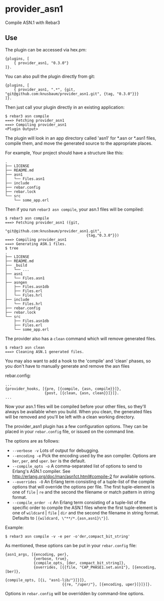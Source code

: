 provider_asn1
=====

Compile ASN.1 with Rebar3

Use
---

The plugin can be accessed via hex.pm:
```
{plugins, [
    { provider_asn1, "0.3.0"}
]}.
```

You can also pull the plugin directly from git:
```
{plugins, [
    { provider_asn1, ".*", {git, "git@github.com:knusbaum/provider_asn1.git", {tag, "0.3.0"}}}
]}.
```

Then just call your plugin directly in an existing application:

```
$ rebar3 asn compile
===> Fetching provider_asn1
===> Compiling provider_asn1
<Plugin Output>
```

The plugin will look in an app directory called 'asn1' for *.asn or
*.asn1 files, compile them, and move the generated source to the
appropriate places.

For example, Your project should have a structure like this:
```
.
├── LICENSE
├── README.md
├── asn1
│   └── Files.asn1
├── include
├── rebar.config
├── rebar.lock
└── src
    └── some_app.erl
```
Then if you run `rebar3 asn compile`, your asn.1 files will be compiled:
```
$ rebar3 asn compile
===> Fetching provider_asn1 ({git,
                                     "git@github.com:knusbaum/provider_asn1.git",
                                     {tag,"0.3.0"}})
===> Compiling provider_asn1
===> Generating ASN.1 files.
$ tree
.
├── LICENSE
├── README.md
├── _build
│   └── ...
├── asn1
│   └── Files.asn1
├── asngen
│   ├── Files.asn1db
│   ├── Files.erl
│   └── Files.hrl
├── include
│   └── Files.hrl
├── rebar.config
├── rebar.lock
└── src
    ├── Files.asn1db
    ├── Files.erl
    └── some_app.erl
```

The provider also has a `clean` command which will remove generated files.
```
$ rebar3 asn clean
===> Cleaning ASN.1 generated files.
```

You may also want to add a hook to the 'compile' and 'clean' phases, so you don't have to manually generate and remove the asn files

rebar.config:
```
...
{provider_hooks, [{pre, [{compile, {asn, compile}}]},
                  {post, [{clean, {asn, clean}}]}]}.
...
```
Now your asn.1 files will be compiled before your other files, so they'll always be available when you build.
When you clean, the generated files will be removed and you'll be left with a clean working directory.

The provider_asn1 plugin has a few configuration options.
They can be placed in your `rebar.config` file, or issued on the command line.

The options are as follows:
 * `--verbose -v` Lots of output for debugging.
 * `--encoding -e` Pick the encoding used by the asn compiler. Options
   are `ber`, `per`, and `uper`. `ber` is the default.
 * `--compile_opts -o` A comma-separated list of options to send to
   Erlang's ASN.1 compiler. See
   http://erlang.org/doc/man/asn1ct.html#compile-2 for available
   options.
 * `--overrides -O` An Erlang term consisting of a tuple-list of the
   compile options that will override the options per file. The first
   tuple-element is one of `file` | `re` and the second the filename
   or match pattern in string format.
 * `--compile_order -c` An Erlang term consisting of a tuple-list of
   the specific order to compile the ASN.1 files where the first
   tuple-element is one of `wildcard` | `file` | `dir` and the second
   the filename in string format. Defaults to
   `[{wildcard, \"**/*.{asn,asn1}\"}]`.


Example:
```
$ rebar3 asn compile -v -e per -o'der,compact_bit_string'
```

As mentioned, these options can be put in your `rebar.config` file:
```
{asn1_args, [{encoding, per},
             {verbose, true},
             {compile_opts, [der, compact_bit_string]},
             {overrides, [{{file, "CAP_PHASE1.set.asn1"}, [{encoding, [ber]},
                                                           {compile_opts, [{i, "asn1-lib/"}]}]},
                          {{re, "/uper/"}, [{encoding, uper}]}]}]}.
```

Options in `rebar.config` will be overridden by command-line options.
